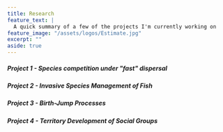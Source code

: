 ```yaml
---
title: Research
feature_text: |
  A quick summary of a few of the projects I'm currently working on
feature_image: "/assets/logos/Estimate.jpg"
excerpt: ""
aside: true
---
```


##### Project 1 - Species competition under "fast" dispersal

##### Project 2 - Invasive Species Management of Fish

##### Project 3 - Birth-Jump Processes

##### Project 4 - Territory Development of Social Groups


